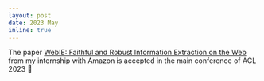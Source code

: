 ```yaml
---
layout: post
date: 2023 May
inline: true
---
```


The paper [WebIE: Faithful and Robust Information Extraction on the Web]() from my internship with Amazon is accepted in the main conference of ACL 2023  :tada:
